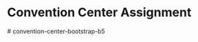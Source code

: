 # Convention Center Assignment

#   c o n v e n t i o n - c e n t e r - b o o t s t r a p - b 5  
 